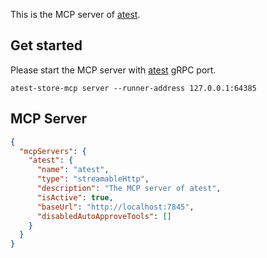 This is the MCP server of [atest](https://github.com/linuxsuren/api-testing).

## Get started

Please start the MCP server with [atest](https://github.com/linuxsuren/api-testing) gRPC port.

```shell
atest-store-mcp server --runner-address 127.0.0.1:64385
```

## MCP Server

```json
{
  "mcpServers": {
    "atest": {
      "name": "atest",
      "type": "streamableHttp",
      "description": "The MCP server of atest",
      "isActive": true,
      "baseUrl": "http://localhost:7845",
      "disabledAutoApproveTools": []
    }
  }
}
```
